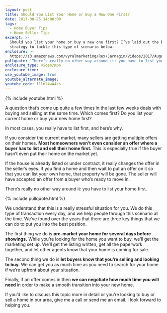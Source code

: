 ```yaml
---
layout: post
title: Should You List Your Home or Buy a New One First?
date: 2017-08-25 14:00:00
tags:
  - Home Buyer Tips
  - Home Seller Tips
excerpt: >-
  Should you list your home or buy a new one first? I’ve laid out the best
  strategy to tackle this type of scenario below.
enclosure: >-
  https://s3.amazonaws.com/vyralmarketing/Rex+Jarnagin/Videos/2017/August/Elite+Home+Team-+Should+You+List+Your+Home+or+Buy+a+New+One+First%253F.mp4
pullquote: 'There’s really no other way around it: you have to list your home first.'
enclosure_type: video/mp4
enclosure_time:
use_youtube_image: true
youtube_alternate_image:
youtube_code: f1lnl4wA4es
---
```



{% include youtube.html %}

A question that’s come up quite a few times in the last few weeks deals with buying and selling at the same time. Which comes first? Do you list your current home or buy your new home first?

In most cases, you really have to list first, and here’s why.

If you consider the current market, many sellers are getting multiple offers on their homes. **Most homeowners won’t even consider an offer where a buyer has to list and sell their home first.** This is especially true if the buyer hasn’t even put their home on the market yet.

If the house is already listed or under contract, it really changes the offer in the seller’s eyes. If you find a home and then wait to put an offer on it so that you can list your own home, that property will be gone. The seller will have accepted an offer from a buyer who’s ready to move in.

There’s really no other way around it: you have to list your home first.

{% include pullquote.html %}

We understand that this is a really stressful situation for you. We do this type of transaction every day, and we help people through this scenario all the time. We’ve found over the years that there are three key things that we can do to put you into the best position.

The first thing we do is **pre-market your home for several days before showings.** While you’re looking for the home you want to buy, we’ll get the marketing set up. We’ll get the listing written, get all the paperwork together, and let other agents know that your home is coming for sale.

The second thing we do is **let buyers know that you’re selling and looking to buy.** We can get you as much time as you need to search for your home if we’re upfront about your situation.

Finally, if an offer comes in then **we can negotiate how much time you will need** in order to make a smooth transition into your new home.

If you’d like to discuss this topic more in detail or you’re looking to buy or sell a home in our area, give me a call or send me an email. I look forward to helping you.